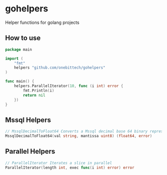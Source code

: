 # gohelpers
Helper functions for golang projects

## How to use

```go
package main

import (
    "fmt"
    helpers "github.com/onebittech/gohelpers"
)

func main() {
    helpers.ParallelIterator(10, func (i int) error {
        fmt.Println(i)
        return nil
    })
}
```

## Mssql Helpers

```go
// MssqlDecimalToFloat64 Converts a Mssql decimal base 64 binary representation to float64
MssqlDecimalToFloat64(val string, mantissa uint8) (float64, error)
```

## Parallel Helpers
```go
// ParallelIterator Iterates a slice in parallel
ParallelIterator(length int, exec func(i int) error) error
```
